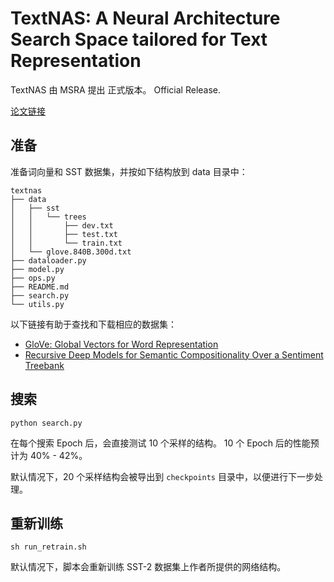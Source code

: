 # TextNAS: A Neural Architecture Search Space tailored for Text Representation

TextNAS 由 MSRA 提出 正式版本。 Official Release.

[论文链接](https://arxiv.org/abs/1912.10729)

## 准备

准备词向量和 SST 数据集，并按如下结构放到 data 目录中：

```
textnas
├── data
│   ├── sst
│   │   └── trees
│   │       ├── dev.txt
│   │       ├── test.txt
│   │       └── train.txt
│   └── glove.840B.300d.txt
├── dataloader.py
├── model.py
├── ops.py
├── README.md
├── search.py
└── utils.py
```

以下链接有助于查找和下载相应的数据集：

* [GloVe: Global Vectors for Word Representation](https://nlp.stanford.edu/projects/glove/)
* [Recursive Deep Models for Semantic Compositionality Over a Sentiment Treebank](https://nlp.stanford.edu/sentiment/)

## 搜索

```
python search.py
```

在每个搜索 Epoch 后，会直接测试 10 个采样的结构。 10 个 Epoch 后的性能预计为 40% - 42%。

默认情况下，20 个采样结构会被导出到 `checkpoints` 目录中，以便进行下一步处理。

## 重新训练

```
sh run_retrain.sh
```

默认情况下，脚本会重新训练 SST-2 数据集上作者所提供的网络结构。
